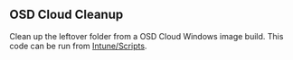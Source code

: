 ## OSD Cloud Cleanup
Clean up the leftover folder from a OSD Cloud Windows image build. This code can be run from [Intune/Scripts](./posts/osdCleanup.md).

